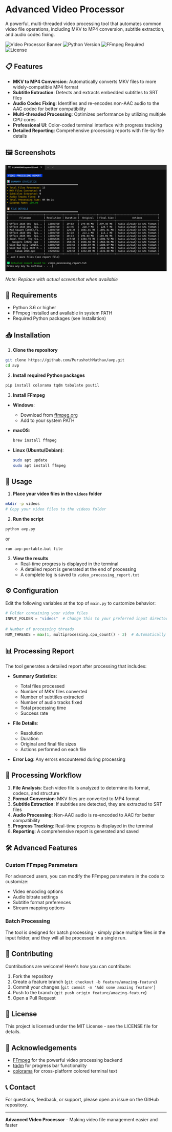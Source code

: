 # Advanced Video Processor

A powerful, multi-threaded video processing tool that automates common video file operations, including MKV to MP4 conversion, subtitle extraction, and audio codec fixing.

![Video Processor Banner](https://img.shields.io/badge/Advanced-Video%20Processor-blue)
![Python Version](https://img.shields.io/badge/Python-3.6%2B-brightgreen)
![FFmpeg Required](https://img.shields.io/badge/Requires-FFmpeg-red)
![License](https://img.shields.io/badge/License-MIT-green)

## 📋 Features

- **MKV to MP4 Conversion**: Automatically converts MKV files to more widely-compatible MP4 format
- **Subtitle Extraction**: Detects and extracts embedded subtitles to SRT files
- **Audio Codec Fixing**: Identifies and re-encodes non-AAC audio to the AAC codec for better compatibility
- **Multi-threaded Processing**: Optimizes performance by utilizing multiple CPU cores
- **Professional UI**: Color-coded terminal interface with progress tracking
- **Detailed Reporting**: Comprehensive processing reports with file-by-file details

## 🖼️ Screenshots

![Application Interface](https://raw.githubusercontent.com/PurushothMathav/avp/refs/heads/main/Screenshot%202025-04-26%20133310.png)

*Note: Replace with actual screenshot when available*

## 🔧 Requirements

- Python 3.6 or higher
- FFmpeg installed and available in system PATH
- Required Python packages (see Installation)

## 📥 Installation

1. **Clone the repository**

```bash
git clone https://github.com/PurushothMathav/avp.git
cd avp
```

2. **Install required Python packages**

```bash
pip install colorama tqdm tabulate psutil
```

3. **Install FFmpeg**

- **Windows**:
  - Download from [ffmpeg.org](https://ffmpeg.org/download.html)
  - Add to your system PATH

- **macOS**:
  ```bash
  brew install ffmpeg
  ```

- **Linux (Ubuntu/Debian)**:
  ```bash
  sudo apt update
  sudo apt install ffmpeg
  ```

## 🚀 Usage

1. **Place your video files in the `videos` folder**

```bash
mkdir -p videos
# Copy your video files to the videos folder
```

2. **Run the script**

```bash
python avp.py
```
or

```
run avp-portable.bat file
```

3. **View the results**
   - Real-time progress is displayed in the terminal
   - A detailed report is generated at the end of processing
   - A complete log is saved to `video_processing_report.txt`

## ⚙️ Configuration

Edit the following variables at the top of `main.py` to customize behavior:

```python
# Folder containing your video files
INPUT_FOLDER = "videos"  # Change this to your preferred input directory

# Number of processing threads
NUM_THREADS = max(1, multiprocessing.cpu_count() - 2)  # Automatically set based on CPU
```

## 📊 Processing Report

The tool generates a detailed report after processing that includes:

- **Summary Statistics**:
  - Total files processed
  - Number of MKV files converted
  - Number of subtitles extracted
  - Number of audio tracks fixed
  - Total processing time
  - Success rate

- **File Details**:
  - Resolution
  - Duration
  - Original and final file sizes
  - Actions performed on each file

- **Error Log**: Any errors encountered during processing

## 🔄 Processing Workflow

1. **File Analysis**: Each video file is analyzed to determine its format, codecs, and structure
2. **Format Conversion**: MKV files are converted to MP4 format
3. **Subtitle Extraction**: If subtitles are detected, they are extracted to SRT files
4. **Audio Processing**: Non-AAC audio is re-encoded to AAC for better compatibility
5. **Progress Tracking**: Real-time progress is displayed in the terminal
6. **Reporting**: A comprehensive report is generated and saved

## 🛠️ Advanced Features

### Custom FFmpeg Parameters

For advanced users, you can modify the FFmpeg parameters in the code to customize:

- Video encoding options
- Audio bitrate settings
- Subtitle format preferences
- Stream mapping options

### Batch Processing

The tool is designed for batch processing - simply place multiple files in the input folder, and they will all be processed in a single run.

## 🤝 Contributing

Contributions are welcome! Here's how you can contribute:

1. Fork the repository
2. Create a feature branch (`git checkout -b feature/amazing-feature`)
3. Commit your changes (`git commit -m 'Add some amazing feature'`)
4. Push to the branch (`git push origin feature/amazing-feature`)
5. Open a Pull Request

## 📄 License

This project is licensed under the MIT License - see the LICENSE file for details.

## 🙏 Acknowledgements

- [FFmpeg](https://ffmpeg.org/) for the powerful video processing backend
- [tqdm](https://github.com/tqdm/tqdm) for progress bar functionality
- [colorama](https://github.com/tartley/colorama) for cross-platform colored terminal text

## 📞 Contact

For questions, feedback, or support, please open an issue on the GitHub repository.

---

**Advanced Video Processor** - Making video file management easier and faster
